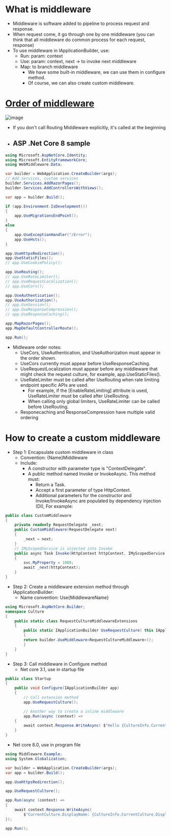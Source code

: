 # What is middleware
- Middleware is software added to pipeline to process request and response.
- When request come, it go through one by one middleware (you can think that all middleware do common process for each request, response)
- To use middleware in IApplicationBuilder, use:
  + Run: param: context
  + Use: param: context, next -> to invoke next middleware
  + Map: to branch middleware
    * We have some built-in middleware, we can use them in configure method.
    * Of course, we can also create custom middleware.
# [Order of middleware](https://learn.microsoft.com/en-us/aspnet/core/fundamentals/middleware/?view=aspnetcore-8.0)
![image](https://github.com/GiangHM/Documents/assets/36400582/c559a1be-85eb-4740-a869-9d3a40648383)

- If you don't call Routing Middleware explicitly, it's called at the beginning
- ## ASP .Net Core 8 sample
```C#
using Microsoft.AspNetCore.Identity;
using Microsoft.EntityFrameworkCore;
using WebMiddleware.Data;

var builder = WebApplication.CreateBuilder(args);
// Add services, custom services
builder.Services.AddRazorPages();
builder.Services.AddControllersWithViews();

var app = builder.Build();

if (app.Environment.IsDevelopment())
{
    app.UseMigrationsEndPoint();
}
else
{
    app.UseExceptionHandler("/Error");
    app.UseHsts();
}

app.UseHttpsRedirection();
app.UseStaticFiles();
// app.UseCookiePolicy();

app.UseRouting();
// app.UseRateLimiter();
// app.UseRequestLocalization();
// app.UseCors();

app.UseAuthentication();
app.UseAuthorization();
// app.UseSession();
// app.UseResponseCompression();
// app.UseResponseCaching();

app.MapRazorPages();
app.MapDefaultControllerRoute();

app.Run();
```
- Midleware order notes:
  + UseCors, UseAuthentication, and UseAuthorization must appear in the order shown.
  + UseCors currently must appear before UseResponseCaching.
  + UseRequestLocalization must appear before any middleware that might check the request culture, for example, app.UseStaticFiles().
  + UseRateLimiter must be called after UseRouting when rate limiting endpoint specific APIs are used.
    * For example, if the [EnableRateLimiting] attribute is used, UseRateLimiter must be called after UseRouting.
    * When calling only global limiters, UseRateLimiter can be called before UseRouting.
  + Responecaching and ResponseCompression have multiple valid ordering 

# How to create a custom middleware
- Step 1: Encapsulate custom middleware in class
  + Convention: {Name}Middleware
  + Include:
    * A constructor with parameter type is "ContextDelegate".
    * A public method named Invoke or InvokeAsync. This method must:
      - Return a Task.
      - Accept a first parameter of type HttpContext.
      - Additional parameters for the constructor and Invoke/InvokeAsync are populated by dependency injection (DI), For example:
```C#
public class CustomMiddleware 
{ 
	private readonly RequestDelegate _next; 
	public CustomMiddleware(RequestDelegate next) 
	{ 
		_next = next; 
	} 
	// IMyScopedService is injected into Invoke 
	public async Task Invoke(HttpContext httpContext, IMyScopedService svc) 
	{ 
		svc.MyProperty = 1000; 
		await _next(httpContext); 
	} 
}
```
- Step 2: Create a middleware extension method through IApplicationBuilder:
  + Name convention: Use{MiddlewareName}
```C#
using Microsoft.AspNetCore.Builder; 
namespace Culture 
{ 
	public static class RequestCultureMiddlewareExtensions 
	{ 
		public static IApplicationBuilder UseRequestCulture( this IApplicationBuilder builder) 
		{ 
		return builder.UseMiddleware<RequestCultureMiddleware>(); 
		} 
	} 
}
```
- Step 3: Call middleware in Configure method
  + Net core 3.1, use in startup file
```C#
public class Startup 
{ 
	public void Configure(IApplicationBuilder app) 
	{
		// Call extension method
		app.UseRequestCulture();

		// Another way to create a inline middleware 
		app.Run(async (context) => 
	{ 
		await context.Response.WriteAsync( $"Hello {CultureInfo.CurrentCulture.DisplayName}"); }); 
	} 
}
```
   + Net core 8.0, use in program file
```C#
using Middleware.Example;
using System.Globalization;

var builder = WebApplication.CreateBuilder(args);
var app = builder.Build();

app.UseHttpsRedirection();

app.UseRequestCulture();

app.Run(async (context) =>
{
    await context.Response.WriteAsync(
        $"CurrentCulture.DisplayName: {CultureInfo.CurrentCulture.DisplayName}");
});

app.Run();
```


